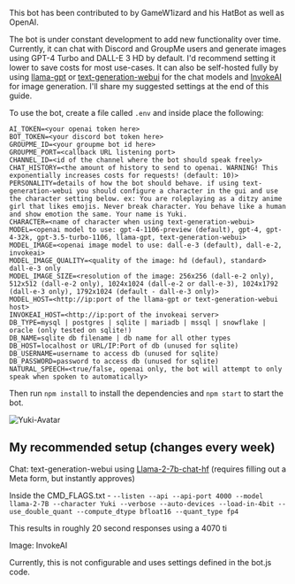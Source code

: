 This bot has been contributed to by GameW1izard and his HatBot as well as OpenAI.

The bot is under constant development to add new functionality over time. Currently, it can chat with Discord and GroupMe users and generate images using GPT-4 Turbo and DALL-E 3 HD by default. I'd recommend setting it lower to save costs for most use-cases. It can also be self-hosted fully by using [llama-gpt](https://github.com/getumbrel/llama-gpt) or [text-generation-webui](https://github.com/oobabooga/text-generation-webui) for the chat models and [InvokeAI](https://github.com/invoke-ai) for image generation. I'll share my suggested settings at the end of this guide.

To use the bot, create a file called `.env` and inside place the following:

```
AI_TOKEN=<your openai token here>
BOT_TOKEN=<your discord bot token here>
GROUPME_ID=<your groupme bot id here>
GROUPME_PORT=<callback URL listening port>
CHANNEL_ID=<id of the channel where the bot should speak freely>
CHAT_HISTORY=<the amount of history to send to openai. WARNING! This exponentially increases costs for requests! (default: 10)>
PERSONALITY=details of how the bot should behave. if using text-generation-webui you should configure a character in the gui and use the character setting below. ex: You are roleplaying as a ditzy anime girl that likes emojis. Never break character. You behave like a human and show emotion the same. Your name is Yuki.
CHARACTER=<name of character when using text-generation-webui>
MODEL=<openai model to use: gpt-4-1106-preview (default), gpt-4, gpt-4-32k, gpt-3.5-turbo-1106, llama-gpt, text-generation-webui>
MODEL_IMAGE=<openai image model to use: dall-e-3 (default), dall-e-2, invokeai>
MODEL_IMAGE_QUALITY=<quality of the image: hd (defaul), standard> dall-e-3 only
MODEL_IMAGE_SIZE=<resolution of the image: 256x256 (dall-e-2 only), 512x512 (dall-e-2 only), 1024x1024 (dall-e-2 or dall-e-3), 1024x1792 (dall-e-3 only), 1792x1024 (default - dall-e-3 only)>
MODEL_HOST=<http://ip:port of the llama-gpt or text-generation-webui host>
INVOKEAI_HOST=<http://ip:port of the invokeai server>
DB_TYPE=mysql | postgres | sqlite | mariadb | mssql | snowflake | oracle (only tested on sqlite!)
DB_NAME=sqlite db filename | db name for all other types
DB_HOST=localhost or URL/IP:Port of db (unused for sqlite)
DB_USERNAME=username to access db (unused for sqlite)
DB_PASSWORD=password to access db (unused for sqlite)
NATURAL_SPEECH=<true/false, openai only, the bot will attempt to only speak when spoken to automatically>
```
Then run `npm install` to install the dependencies and `npm start` to start the bot.

![Yuki-Avatar](https://github.com/IceOfWraith/IceBot/assets/96364530/fe0a077e-aa4a-4a78-b091-a2090d64cee5)

My recommended setup (changes every week)
-

Chat: text-generation-webui using [Llama-2-7b-chat-hf](https://huggingface.co/meta-llama/Llama-2-7b-chat-hf) (requires filling out a Meta form, but instantly approves)

Inside the CMD_FLAGS.txt - `--listen --api --api-port 4000 --model llama-2-7B --character Yuki --verbose --auto-devices --load-in-4bit --use_double_quant --compute_dtype bfloat16 --quant_type fp4`

This results in roughly 20 second responses using a 4070 ti

Image: InvokeAI

Currently, this is not configurable and uses settings defined in the bot.js code.

